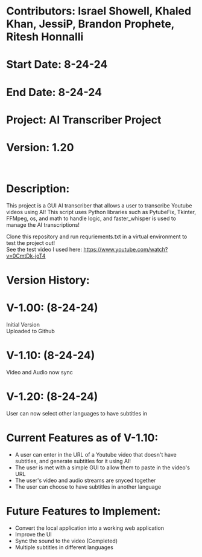 # Contributors: Israel Showell, Khaled Khan, JessiP, Brandon Prophete, Ritesh Honnalli
# Start Date: 8-24-24
# End Date: 8-24-24
# Project: AI Transcriber Project
# Version: 1.20

<br>

# Description: 
This project is a GUI AI transcriber that allows a user to transcribe Youtube videos using AI!
This script uses Python libraries such as PytubeFix, Tkinter, FFMpeg, os, and math to handle logic, and faster_whisper is used to 
manage the AI transcriptions!

Clone this repository and run requriements.txt in a virtual environment to test the project out! <br>
See the test video I used here: https://www.youtube.com/watch?v=0CmtDk-joT4


# Version History:
# V-1.00: (8-24-24)
Initial Version <br>
Uploaded to Github <br>

# V-1.10: (8-24-24)
Video and Audio now sync <br>

# V-1.20: (8-24-24)
User can now select other languages to have subtitles in


# Current Features as of V-1.10:
- A user can enter in the URL of a Youtube video that doesn't have subtitles, and generate subtitles for it using AI!
- The user is met with a simple GUI to allow them to paste in the video's URL
- The user's video and audio streams are snyced together
- The user can choose to have subtitles in another language

# Future Features to Implement:
- Convert the local application into a working web application
- Improve the UI
- Sync the sound to the video (Completed)
- Multiple subtitles in different languages